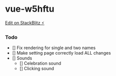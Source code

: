 # vue-w5hftu

[Edit on StackBlitz ⚡️](https://stackblitz.com/edit/vue-w5hftu)

### Todo
 - [] Fix rendering for single and two names
 - [] Make setting page correctly load ALL changes
 - [] Sounds
    - [] Celebration sound
    - [] Clicking sound